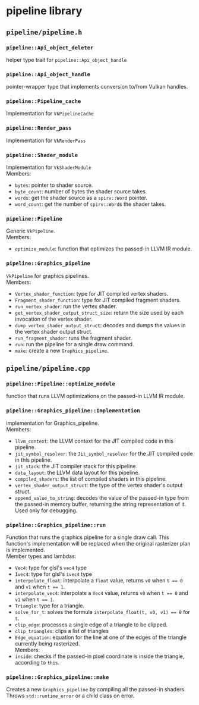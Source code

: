 # pipeline library

## `pipeline/pipeline.h`

### `pipeline::Api_object_deleter`
helper type trait for `pipeline::Api_object_handle`

### `pipeline::Api_object_handle`
pointer-wrapper type that implements conversion to/from Vulkan handles.

### `pipeline::Pipeline_cache`
Implementation for `VkPipelineCache`

### `pipeline::Render_pass`
Implementation for `VkRenderPass`

### `pipeline::Shader_module`
Implementation for `VkShaderModule`  
Members:
- `bytes`: pointer to shader source.
- `byte_count`: number of bytes the shader source takes.
- `words`: get the shader source as a `spirv::Word` pointer.
- `word_count`: get the number of `spirv::Word`s the shader takes.

### `pipeline::Pipeline`
Generic `VkPipeline`.  
Members:
- `optimize_module`: function that optimizes the passed-in LLVM IR module.

### `pipeline::Graphics_pipeline`
`VkPipeline` for graphics pipelines.  
Members:
- `Vertex_shader_function`: type for JIT compiled vertex shaders.
- `Fragment_shader_function`: type for JIT compiled fragment shaders.
- `run_vertex_shader`: run the vertex shader.
- `get_vertex_shader_output_struct_size`: return the size used by each invocation of the vertex shader.
- `dump_vertex_shader_output_struct`: decodes and dumps the values in the vertex shader output struct.
- `run_fragment_shader`: runs the fragment shader.
- `run`: run the pipeline for a single draw command.
- `make`: create a new `Graphics_pipeline`.

## `pipeline/pipeline.cpp`

### `pipeline::Pipeline::optimize_module`
function that runs LLVM optimizations on the passed-in LLVM IR module.

### `pipeline::Graphics_pipeline::Implementation`
implementation for Graphics_pipeline.  
Members:
- `llvm_context`: the LLVM context for the JIT compiled code in this pipeline.
- `jit_symbol_resolver`: the `Jit_symbol_resolver` for the JIT compiled code in this pipeline.
- `jit_stack`: the JIT compiler stack for this pipeline.
- `data_layout`: the LLVM data layout for this pipeline.
- `compiled_shaders`: the list of compiled shaders in this pipeline.
- `vertex_shader_output_struct`: the type of the vertex shader's output struct.
- `append_value_to_string`: decodes the value of the passed-in type from the passed-in memory buffer, returning the string representation of it. Used only for debugging.

### `pipeline::Graphics_pipeline::run`
Function that runs the graphics pipeline for a single draw call. This function's implementation will be replaced when the original rasterizer plan is implemented.  
Member types and lambdas:
- `Vec4`: type for glsl's `vec4` type
- `Ivec4`: type for glsl's `ivec4` type
- `interpolate_float`: interpolate a `float` value, returns `v0` when `t == 0` and `v1` when `t == 1`.
- `interpolate_vec4`: interpolate a `Vec4` value, returns `v0` when `t == 0` and `v1` when `t == 1`.
- `Triangle`: type for a triangle.
- `solve_for_t`: solves the formula `interpolate_float(t, v0, v1) == 0` for `t`.
- `clip_edge`: processes a single edge of a triangle to be clipped.
- `clip_triangles`: clips a list of triangles
- `Edge_equation`: equation for the line at one of the edges of the triangle currently being rasterized.  
Members:
 - `inside`: checks if the passed-in pixel coordinate is inside the triangle, according to `this`.

### `pipeline::Graphics_pipeline::make`
Creates a new `Graphics_pipeline` by compiling all the passed-in shaders. Throws `std::runtime_error` or a child class on error.
